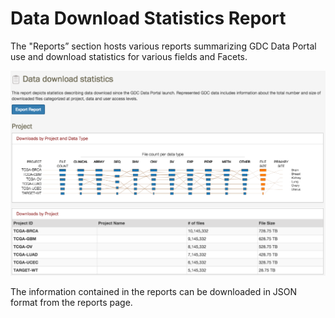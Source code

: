 # Data Download Statistics Report

The "Reports” section hosts various reports summarizing GDC Data Portal use and download statistics for various fields and Facets. 

[![Data Download Statistics Report](images/gdc-data-portal-dl-report.png)](images/gdc-data-portal-dl-report.png "Click to see the full image.")

The information contained in the reports can be downloaded in JSON format from the reports page.
